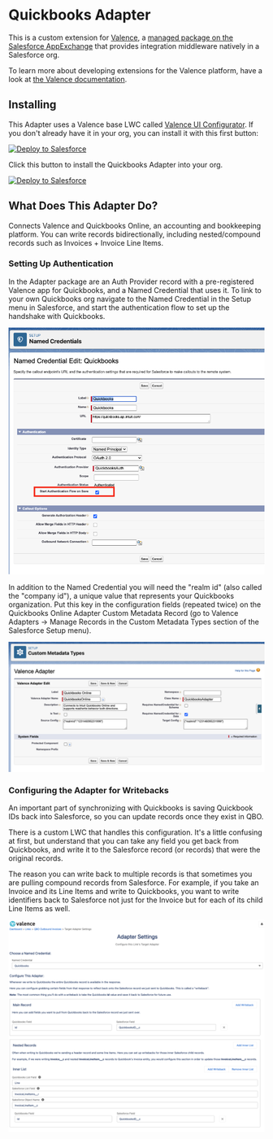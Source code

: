 # Quickbooks Adapter

This is a custom extension for <a href="https://valence.app">Valence</a>, a <a href="https://appexchange.salesforce.com/appxListingDetail?listingId=a0N3A00000EORP4UAP">managed package on the Salesforce AppExchange</a> that provides integration middleware natively in a Salesforce org.

To learn more about developing extensions for the Valence platform, have a look at <a href="https://docs.valence.app">the Valence documentation</a>.

## Installing

This Adapter uses a Valence base LWC called <a href="https://github.com/valence-filters/valence-ui-configurator">Valence UI Configurator</a>. If you don't already have it in your org, you can install it with this first button:

<a href="https://githubsfdeploy.herokuapp.com?owner=valence-filters&repo=ui-configurator-installer&ref=main">
  <img alt="Deploy to Salesforce"
       src="https://raw.githubusercontent.com/afawcett/githubsfdeploy/master/deploy.png">
</a>

Click this button to install the Quickbooks Adapter into your org.

<a href="https://githubsfdeploy.herokuapp.com?owner=valence-filters&repo=quickbooks-adapter&ref=main">
  <img alt="Deploy to Salesforce"
       src="https://raw.githubusercontent.com/afawcett/githubsfdeploy/master/deploy.png">
</a>

## What Does This Adapter Do?

Connects Valence and Quickbooks Online, an accounting and bookkeeping platform. You can write records bidirectionally, including nested/compound records such as Invoices + Invoice Line Items.

### Setting Up Authentication

In the Adapter package are an Auth Provider record with a pre-registered Valence app for Quickbooks, and a Named Credential that uses it. To link to your own Quickbooks org navigate to the Named Credential in the Setup menu in Salesforce, and start the authentication flow to set up the handshake with Quickbooks.

![Starting the authentication flow](/images/start_authentication_flow.png)

In addition to the Named Credential you will need the "realm id" (also called the "company id"), a unique value that represents your Quickbooks organization. Put this key in the configuration fields (repeated twice) on the Quickbooks Online Adapter Custom Metadata Record (go to Valence Adapters -> Manage Records in the Custom Metadata Types section of the Salesforce Setup menu).

![Adding your QBO Realm Id](/images/adding_the_realm_id.png)

### Configuring the Adapter for Writebacks

An important part of synchronizing with Quickbooks is saving Quickbook IDs back into Salesforce, so you can update records once they exist in QBO.

There is a custom LWC that handles this configuration. It's a little confusing at first, but understand that you can take any field you get back from Quickbooks, and write it to the Salesforce record (or records) that were the original records.

The reason you can write back to multiple records is that sometimes you are pulling compound records from Salesforce. For example, if you take an Invoice and its Line Items and write to Quickbooks, you want to write identifiers back to Salesforce not just for the Invoice but for each of its child Line Items as well.

![Here's what configuring the Adapter for writebacks looks like](/images/adapter_writeback_configuration.png)
